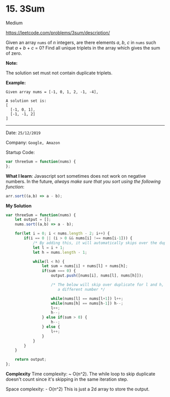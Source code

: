 # 15. 3Sum

<Badge type="warning">Medium</Badge>

<Note>https://leetcode.com/problems/3sum/description/</Note>

Given an array `nums` of *n* integers, are there elements *a*, *b*, *c* in `nums` such that *a* + *b* + *c* = 0? Find all unique triplets in the array which gives the sum of zero.

**Note:**

The solution set must not contain duplicate triplets.

**Example:**

```
Given array nums = [-1, 0, 1, 2, -1, -4],

A solution set is:
[
  [-1, 0, 1],
  [-1, -1, 2]
]
```

------

Date: `25/12/2019`

Company: `Google, Amazon`

Startup Code:

```js
var threeSum = function(nums) {
};
```

**What I learn**: Javascript sort sometimes does not work on negative numbers. In the future, *always make sure that you sort using the following function*:

```js
arr.sort((a,b) => a - b);
```

**My Solution**

```js
var threeSum = function(nums) {
    let output = [];
    nums.sort((a,b) => a - b);

    for(let i = 0; i < nums.length - 2; i++) {
        if(i == 0 || (i > 0 && nums[i] !== nums[i-1])) {
            /* By adding this, it will automatically skips over the duplicate ones for i*/
            let l = i + 1;
            let h = nums.length - 1;

            while(l < h) {
                let sum = nums[i] + nums[l] + nums[h];
                if(sum === 0) {
                    output.push([nums[i], nums[l], nums[h]]);

                    /* The below will skip over duplicate for l and h, we have to plus one at the end to get to 
                       a different number */

                    while(nums[l] == nums[l+1]) l++;
                    while(nums[h] == nums[h-1]) h--;
                    l++;
                    h--;
                } else if(sum > 0) {
                    h--;
                } else {
                    l++;
                }
            }   
        }
    }

    return output;
};
```

**Complexity** Time complexity: ~ O(n^2). The while loop to skip duplicate doesn't count since it's skipping in the same iteration step.

Space complexity: - O(n^2) This is just a 2d array to store the output.